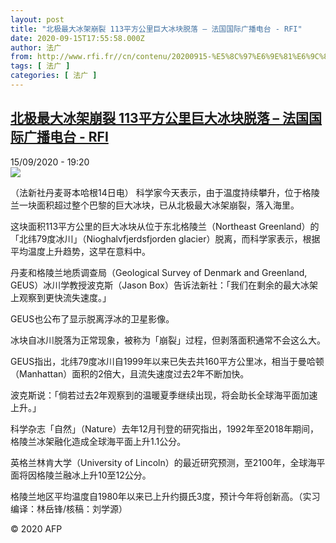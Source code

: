 ```yaml
---
layout: post
title: "北极最大冰架崩裂 113平方公里巨大冰块脱落 – 法国国际广播电台 - RFI"
date: 2020-09-15T17:55:58.000Z
author: 法广
from: http://www.rfi.fr//cn/contenu/20200915-%E5%8C%97%E6%9E%81%E6%9C%80%E5%A4%A7%E5%86%B0%E6%9E%B6%E5%B4%A9%E8%A3%82-113%E5%B9%B3%E6%96%B9%E5%85%AC%E9%87%8C%E5%B7%A8%E5%A4%A7%E5%86%B0%E5%9D%97%E8%84%B1%E8%90%BD
tags: [ 法广 ]
categories: [ 法广 ]
---
```

<!--1600192558000-->
[北极最大冰架崩裂 113平方公里巨大冰块脱落 – 法国国际广播电台 - RFI](http://www.rfi.fr//cn/contenu/20200915-%E5%8C%97%E6%9E%81%E6%9C%80%E5%A4%A7%E5%86%B0%E6%9E%B6%E5%B4%A9%E8%A3%82-113%E5%B9%B3%E6%96%B9%E5%85%AC%E9%87%8C%E5%B7%A8%E5%A4%A7%E5%86%B0%E5%9D%97%E8%84%B1%E8%90%BD)
------

<div>
<div>15/09/2020 - 19:20</div><img src="https://s.rfi.fr/media/display/c06c732e-f77a-11ea-b59a-005056bf87d6/w:310/p:16x9/health0001b.200916012005.jpg"><div class="t-content__body u-clearfix"><p>（法新社丹麦哥本哈根14日电）    科学家今天表示，由于温度持续攀升，位于格陵兰一块面积超过整个巴黎的巨大冰块，已从北极最大冰架崩裂，落入海里。</p><p>    这块面积113平方公里的巨大冰块从位于东北格陵兰（Northeast Greenland）的 「北纬79度冰川」（Nioghalvfjerdsfjorden glacier）脱离，而科学家表示，根据平均温度上升趋势，这早在意料中。</p><p>    丹麦和格陵兰地质调查局（Geological Survey of Denmark and Greenland, GEUS）冰川学教授波克斯（Jason Box）告诉法新社：「我们在剩余的最大冰架上观察到更快流失速度。」</p><p>    GEUS也公布了显示脱离浮冰的卫星影像。</p><p>    冰块自冰川脱落为正常现象，被称为「崩裂」过程，但剥落面积通常不会这么大。</p><p>    GEUS指出，北纬79度冰川自1999年以来已失去共160平方公里冰，相当于曼哈顿（Manhattan）面积的2倍大，且流失速度过去2年不断加快。</p><p>    波克斯说：「倘若过去2年观察到的温暖夏季继续出现，将会助长全球海平面加速上升。」</p><p>    科学杂志「自然」（Nature）去年12月刊登的研究指出，1992年至2018年期间，格陵兰冰架融化造成全球海平面上升1.1公分。</p><p>    英格兰林肯大学（University of Lincoln）的最近研究预测，至2100年，全球海平面将因格陵兰融冰上升10至12公分。</p><p>    格陵兰地区平均温度自1980年以来已上升约摄氏3度，预计今年将创新高。（实习编译：林岳锋/核稿：刘学源）</p><p class="t-copyright">© 2020 AFP</p>        </div>
</div>
